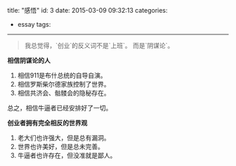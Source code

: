 title: "感悟"
id: 3
date: 2015-03-09 09:32:13
categories:
  - essay
tags:
---
<blockquote class="blockquote-center">我总觉得，`创业`的反义词不是`上班`。
而是`阴谋论`。</blockquote>

**相信阴谋论的人**
1. 相信911是布什总统的自导自演。
2. 相信罗斯柴尔德家族控制了世界。
3. 相信共济会、骷髅会的隐秘存在。

总之，相信牛逼者已经安排好了一切。

**创业者拥有完全相反的世界观**
1. 老大们也许强大，但是总有漏洞。
2. 世界也许美好，但是总未完善。
3. 牛逼者也许存在，但没准就是鄙人。